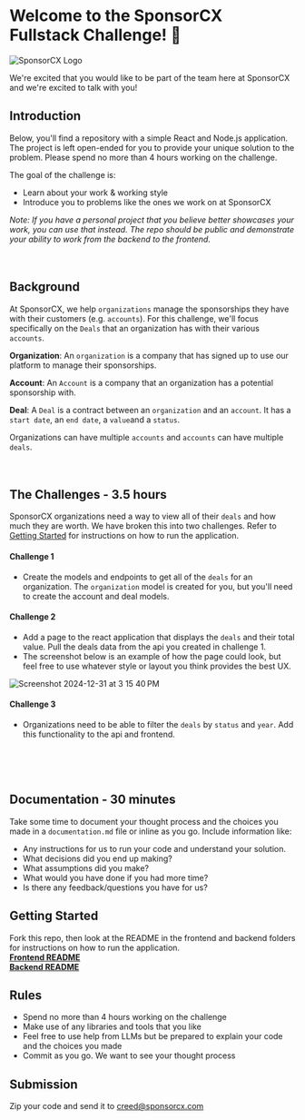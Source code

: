 # Welcome to the SponsorCX Fullstack Challenge! 🎉
![SponsorCX Logo](https://github.com/user-attachments/assets/67878600-d644-46de-ab92-455a2f04688b)

We're excited that you would like to be part of the team here at SponsorCX and we're excited to talk with you!

## Introduction
Below, you'll find a repository with a simple React and Node.js application. The project is left open-ended for you to provide your unique solution to the problem. Please spend no more than 4 hours working on the challenge. 

The goal of the challenge is:
- Learn about your work & working style
- Introduce you to problems like the ones we work on at SponsorCX

*Note: If you have a personal project that you believe better showcases your work, you can use that instead. The repo should be public and demonstrate your ability to work from the backend to the frontend.*
<br/>
<br/>
<br/>

## Background

At SponsorCX, we help `organizations` manage the sponsorships they have with their customers (e.g. `accounts`). For this challenge, we'll focus specifically on the `Deals` that an organization has with their various `accounts`.

**Organization**: An `organization` is a company that has signed up to use our platform to manage their sponsorships.

**Account**: An `Account` is a company that an organization has a potential sponsorship with.

**Deal**: A `Deal` is a contract between an `organization` and an `account`. It has a `start date`, an `end date`, a `value`and a `status`.

Organizations can have multiple `accounts` and `accounts` can have multiple `deals`. 
<br/>
<br/>
<br/>

## The Challenges - 3.5 hours
SponsorCX organizations need a way to view all of their `deals` and how much they are worth. We have broken this into two challenges. Refer to [Getting Started](#getting-started) for instructions on how to run the application.

#### Challenge 1
- Create the models and endpoints to get all of the `deals` for an organization. The `organization` model is created for you, but you'll need to create the account and deal models.

#### Challenge 2
- Add a page to the react application that displays the `deals` and their total value. Pull the deals data from the api you created in challenge 1.
- The screenshot below is an example of how the page could look, but feel free to use whatever style or layout you think provides the best UX.

![Screenshot 2024-12-31 at 3 15 40 PM](https://github.com/user-attachments/assets/35bcb5c3-f94a-4a13-9502-8a59d86dc13d)

#### Challenge 3
- Organizations need to be able to filter the `deals` by `status` and `year`. Add this functionality to the api and frontend.

<br/>
<br/>
<br/>

## Documentation - 30 minutes
Take some time to document your thought process and the choices you made in a `documentation.md` file or inline as you go. Include information like:
- Any instructions for us to run your code and understand your solution.
- What decisions did you end up making?
- What assumptions did you make?
- What would you have done if you had more time?
- Is there any feedback/questions you have for us?

## Getting Started
Fork this repo, then look at the README in the frontend and backend folders for instructions on how to run the application.
<br/>
**[Frontend README](frontend/README.md)**
<br/>
**[Backend README](server/README.md)**

## Rules
- Spend no more than 4 hours working on the challenge
- Make use of any libraries and tools that you like
- Feel free to use help from LLMs but be prepared to explain your code and the choices you made
- Commit as you go. We want to see your thought process

## Submission
Zip your code and send it to creed@sponsorcx.com

